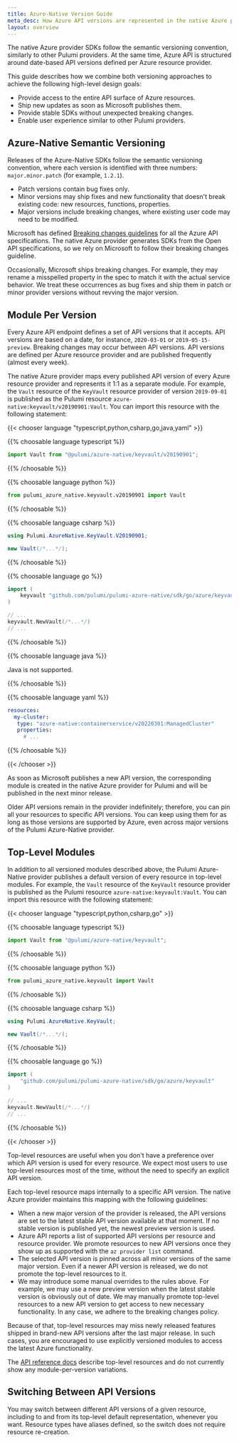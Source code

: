 ```yaml
---
title: Azure-Native Version Guide
meta_desc: How Azure API versions are represented in the native Azure provider for Pulumi.
layout: overview
---
```


The native Azure provider SDKs follow the semantic versioning convention, similarly to other Pulumi providers. At the same time, Azure API is structured around date-based API versions defined per Azure resource provider.

This guide describes how we combine both versioning approaches to achieve the following high-level design goals:

- Provide access to the entire API surface of Azure resources.
- Ship new updates as soon as Microsoft publishes them.
- Provide stable SDKs without unexpected breaking changes.
- Enable user experience similar to other Pulumi providers.

## Azure-Native Semantic Versioning

Releases of the Azure-Native SDKs follow the semantic versioning convention, where each version is identified with three numbers: `major.minor.patch` (for example, `1.2.1`).

- Patch versions contain bug fixes only.
- Minor versions may ship fixes and new functionality that doesn't break existing code: new resources, functions, properties.
- Major versions include breaking changes, where existing user code may need to be modified.

Microsoft has defined [Breaking changes guidelines](https://github.com/Azure/azure-rest-api-specs/blob/master/documentation/Breaking%20changes%20guidelines.md) for all the Azure API specifications. The native Azure provider generates SDKs from the Open API specifications, so we rely on Microsoft to follow their breaking changes guideline.

Occasionally, Microsoft ships breaking changes. For example, they may rename a misspelled property in the spec to match it with the actual service behavior. We treat these occurrences as bug fixes and ship them in patch or minor provider versions without revving the major version.

## Module Per Version

Every Azure API endpoint defines a set of API versions that it accepts. API versions are based on a date, for instance, `2020-03-01` or `2019-05-15-preview`. Breaking changes may occur between API versions. API versions are defined per Azure resource provider and are published frequently (almost every week).

The native Azure provider maps every published API version of every Azure resource provider and represents it 1:1 as a separate module. For example, the `Vault` resource of the `KeyVault` resource provider of version `2019-09-01` is published as the Pulumi resource `azure-native:keyvault/v20190901:Vault`. You can import this resource with the following statement:

{{< chooser language "typescript,python,csharp,go,java,yaml" >}}

{{% choosable language typescript %}}

```typescript
import Vault from "@pulumi/azure-native/keyvault/v20190901";
```

{{% /choosable %}}

{{% choosable language python %}}

```python
from pulumi_azure_native.keyvault.v20190901 import Vault
```

{{% /choosable %}}

{{% choosable language csharp %}}

```csharp
using Pulumi.AzureNative.KeyVault.V20190901;

new Vault(/*...*/);
```

{{% /choosable %}}

{{% choosable language go %}}

```go
import (
    keyvault "github.com/pulumi/pulumi-azure-native/sdk/go/azure/keyvault/v20190901"
)

// ...
keyvault.NewVault(/*...*/)
// ...
```

{{% /choosable %}}

{{% choosable language java %}}

Java is not supported.

{{% /choosable %}}


{{% choosable language yaml %}}

```yaml
resources:
  my-cluster:
   type: "azure-native:containerservice/v20220301:ManagedCluster"
   properties:
     # ...
```

{{% /choosable %}}

{{< /chooser >}}

As soon as Microsoft publishes a new API version, the corresponding module is created in the native Azure provider for Pulumi and will be published in the next minor release.

Older API versions remain in the provider indefinitely; therefore, you can pin all your resources to specific API versions. You can keep using them for as long as those versions are supported by Azure, even across major versions of the Pulumi Azure-Native provider.

## Top-Level Modules

In addition to all versioned modules described above, the Pulumi Azure-Native provider publishes a default version of every resource in top-level modules. For example, the `Vault` resource of the `KeyVault` resource provider is published as the Pulumi resource `azure-native:keyvault:Vault`. You can import this resource with the following statement:

{{< chooser language "typescript,python,csharp,go" >}}

{{% choosable language typescript %}}

```typescript
import Vault from "@pulumi/azure-native/keyvault";
```

{{% /choosable %}}

{{% choosable language python %}}

```python
from pulumi_azure_native.keyvault import Vault
```

{{% /choosable %}}

{{% choosable language csharp %}}

```csharp
using Pulumi.AzureNative.KeyVault;

new Vault(/*...*/);
```

{{% /choosable %}}

{{% choosable language go %}}

```go
import (
    "github.com/pulumi/pulumi-azure-native/sdk/go/azure/keyvault"
)

// ...
keyvault.NewVault(/*...*/)
// ...
```

{{% /choosable %}}

{{< /chooser >}}

Top-level resources are useful when you don't have a preference over which API version is used for every resource. We expect most users to use top-level resources most of the time, without the need to specify an explicit API version.

Each top-level resource maps internally to a specific API version. The native Azure provider maintains this mapping with the following guidelines:

- When a new major version of the provider is released, the API versions are set to the latest stable API version available at that moment. If no stable version is published yet, the newest preview version is used.
- Azure API reports a list of supported API versions per resource and resource provider. We promote resources to new API versions once they show up as supported with the `az provider list` command.
- The selected API version is pinned across all minor versions of the same major version. Even if a newer API version is released, we do not promote the top-level resources to it.
- We may introduce some manual overrides to the rules above. For example, we may use a new preview version when the latest stable version is obviously out of date. We may manually promote top-level resources to a new API version to get access to new necessary functionality. In any case, we adhere to the breaking changes policy.

Because of that, top-level resources may miss newly released features shipped in brand-new API versions after the last major release. In such cases, you are encouraged to use explicitly versioned modules to access the latest Azure functionality.

The [API reference docs](/registry/packages/azure-native/api-docs/) describe top-level resources and do not currently show any module-per-version variations.

## Switching Between API Versions

You may switch between different API versions of a given resource, including to and from its top-level default representation, whenever you want. Resource types have aliases defined, so the switch does not require resource re-creation.
